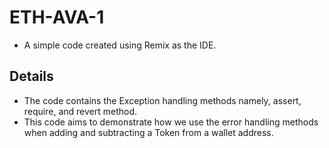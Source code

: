 # ETH-AVA-1
  - A simple code created using Remix as the IDE.
## Details
  - The code contains the Exception handling methods namely, assert, require, and revert method.
  - This code aims to demonstrate how we use the error handling methods when adding and subtracting a Token from a wallet address.
